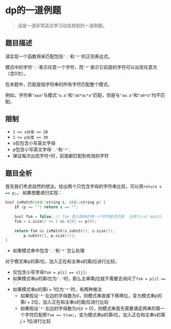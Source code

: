 # dp的一道例题

> 这是一道非常适合学习动态规划的一道例题。

## 题目描述

请实现一个函数用来匹配包括`'.'`和`'*'`的正则表达式。

模式中的字符`'.'`表示任意一个字符，而`'*'`表示它前面的字符可以出现任意次（含0次）。

在本题中，匹配是指字符串的所有字符匹配整个模式。

例如，字符串`"aaa"`与模式`"a.a"`和`"ab*ac*a"`匹配，但是与`"aa.a"`和`"ab*a"`均不匹配。

## 限制

- `1 <= s长度 <= 20`
- `1 <= p长度 <= 30`
- s仅包含小写英文字母
- p包含小写英文字母`'.'`和`'*'`.
- 保证每次出现字符`*`时，前面都匹配到有效的字符

## 题目全析

首先我们考虑自然的想法，给出两个只包含字母的字符串比较，可以用`return s == p;`。
如果想要递归实现：

```c++
bool isMatch(std::string s, std::string p) {
	if (p == "") return s == "";
	
	bool fsm = false; // fsm 表示两串的第一个字符是否匹配  全称first match
	fsm = s.size() >= 1 && s[0] == p[0];
	
	return fsm && isMatch(s.substr(1, s.size()),
		p.substr(1, p.size()));
}
```

- 如果模式串中包含`'.'`和`'*'`怎么处理

对于模式串p的第$i$位，加入正在和主串s的第$j$位进行比较，
- 仅包含小写字母`fsm = p[i] == s[j];`
- 如果模式串p的第$i$位为`'.'`时，那么主串第j位就不需要去询问了`fsm = p[i] == '.'`
- 如果模式串p的第$i+1$位为`'*'`时，有两种做法
  - 如果假设`'*'`左边的字母数为0，则模式串直接下移两位，变为模式串p的第$i+2$位，加入正在和主串s的第$j$位进行比较
  - 如果假设`'*'`左边的字母数为$n(n>0)$，则模式串首先需要满足两串的第一个字符匹配即`fsm == true;`，变为模式串p的第$i$位，加入正在和主串s的第$j+1$位进行比较
